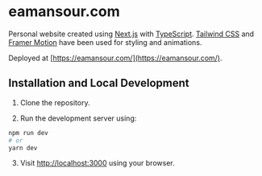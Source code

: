 # eamansour.com

Personal website created using [Next.js](https://nextjs.org/) with [TypeScript](https://www.typescriptlang.org/). [Tailwind CSS](https://tailwindcss.com/) and [Framer Motion](https://www.framer.com/motion/) have been used for styling and animations.

Deployed at [https://eamansour.com/](https://eamansour.com/).

## Installation and Local Development

1. Clone the repository.

2. Run the development server using:

```bash
npm run dev
# or
yarn dev
```

3. Visit [http://localhost:3000](http://localhost:3000) using your browser.
